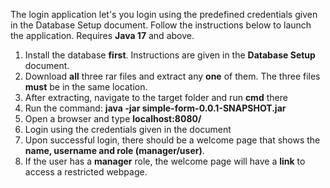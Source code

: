 The login application let's you login using the predefined credentials given in the Database Setup document. 
Follow the instructions below to launch the application. Requires <b>Java 17</b> and above.

1. Install the database <b>first</b>. Instructions are given in the <b>Database Setup</b> document.
2. Download <b>all</b> three rar files and extract any <b>one</b> of them. The three files <b>must</b> be in the same location.
3. After extracting, navigate to the </b>target</b> folder and run <b>cmd</b> there
4. Run the command: <b>java -jar simple-form-0.0.1-SNAPSHOT.jar</b>
5. Open a browser and type <b>localhost:8080/</b>
6. Login using the credentials given in the document
7. Upon successful login, there should be a welcome page that shows the <b>name, username and role (manager/user)</b>.
8. If the user has a <b>manager</b> role, the welcome page will have a <b>link</b> to access a restricted webpage.
